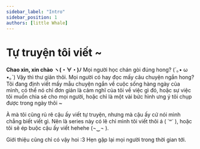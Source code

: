 ```yaml
---
sidebar_label: "Intro"
sidebar_position: 1
authors: [little Whale]
---
```


# Tự truyện tôi viết ~

**Chao xìn, xin chào ヽ(・∀・)ﾉ**
Mọi người học chán gòi đúng hong? (´｡• ω •｡`) Vậy thì thư giãn thôi. Mọi người có hay đọc mấy câu chuyện ngắn hong? Tôi đang định viết mấy mẫu chuyện ngắn về cuộc sống hàng ngày của mình, có thể nó chỉ đơn giản là cảm nghĩ của tôi về việc gì đó, hoặc sự việc tôi muốn chia sẻ cho mọi người, hoặc chỉ là một vài bức hình ưng ý tôi chụp được trong ngày thôi ~

À mà tôi cũng rủ rê cậu ấy viết tự truyện, nhưng mà cậu ấy cứ nói mình chẳng biết viết gì. Nên là series này có lẽ chỉ mình tôi viết thôi á ( ˙꒳​˙ ), hoặc tôi sẽ ép buộc cậu ấy viết hehehe (¬‿¬ ).

Giới thiệu cũng chỉ có vậy hoi :3 Hẹn gặp lại mọi người trong thời gian tới.
